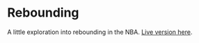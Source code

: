 # Rebounding

A little exploration into rebounding in the NBA. [Live version here](http://zebburkeconte.com/rebounding/).
